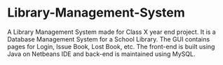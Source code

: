 # Library-Management-System
A Library Management System made for Class X year end project. It is a Database Management System for a School Library. The GUI contains pages for Login, Issue Book, Lost Book, etc. The front-end is built using Java on Netbeans IDE and back-end is maintained using MySQL.
